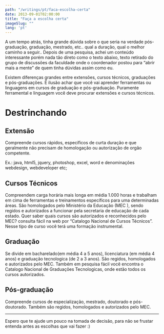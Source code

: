 ```yaml
---
path: "/writings/pt/faca-escolha-certa"
date: 2013-09-01T02:00:00
title: "Faça a escolha certa"
imageSlug: ""
lang: 'pt'
---
```


A um tempo atrás, tinha grande dúvida sobre o que seria na verdade pós-graduação, graduação, mestrado, etc.. qual a duração, qual o melhor caminho a seguir.. Depois de uma pesquisa, achei um conteúdo interessante porém nada tão direto como o texto abaixo, texto retirado do grupo de discussões da faculdade onde o coordenador postou para “abrir mais a mente” de quem tinha dúvidas assim como eu.

Existem diferenças grandes entre extensões, cursos técnicos, graduações e pós-graduações. É ilusão achar que você vai aprender ferramentas ou linguagens em cursos de graduação e pós-graduação. Puramente ferramental e linguagem você deve procurar extensões e cursos técnicos.

# Destrinchando

## Extensão

Compreende cursos rápidos, específicos de curta duração e que geralmente não precisam de homologação ou autorização de orgão competente.

Ex.: java, html5, jquery, photoshop, excel, word e denominações webdesign, webdeveloper etc;

## Cursos Técnicos

Compreendem carga horária mais longa em média 1.000 horas e trabalham em cima de ferramentas e treinamentos específicos para uma determinadas áreas. São homologados pelo Ministério da Educação (MEC ), sendo regidos e autorizados a funcionar pela secretaria de educação de cada estado. Quer saber quais cursos são autorizados e reconhecidos pelo MEC? consulta fácil na web por “Catalogo Nacional de Cursos Técnicos”. Nesse tipo de curso você terá uma formação instrumental.

## Graduação

Se divide em bacharelado(em média 4 a 5 anos), licenciatura (em média 4 anos) e graduação tecnologica (de 2 a 3 anos). São regidos, homologados e autorizados pelo MEC. Também em pesquisa fácil você encontra o Catalogo Nacional de Graduações Tecnologicas, onde estão todos os cursos autorizados.

## Pós-graduação

Compreende cursos de especialização, mestrado, doutorado e pós-doutorado. Também são regidos, homologados e autorizados pelo MEC.

*****

Espero que te ajude um pouco na tomada de decisão, para não se frustar entenda antes as escolhas que vai fazer :)